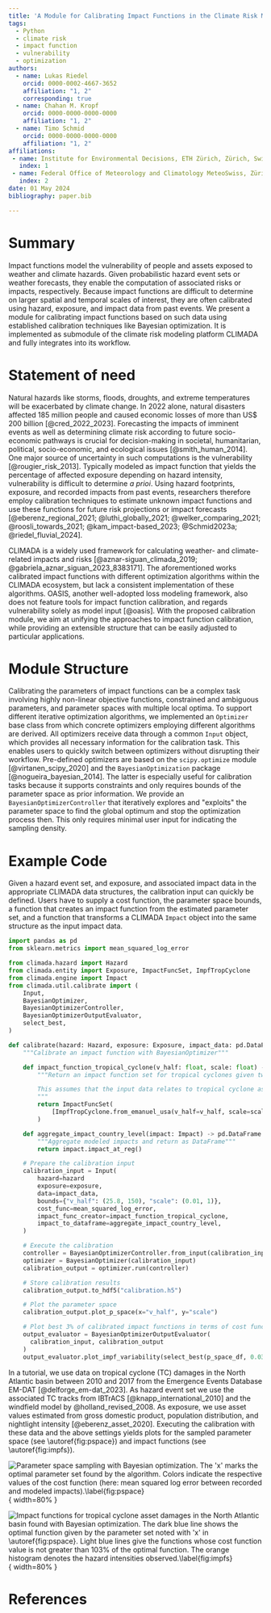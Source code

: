 ```yaml
---
title: 'A Module for Calibrating Impact Functions in the Climate Risk Modelling Platform CLIMADA'
tags:
  - Python
  - climate risk
  - impact function
  - vulnerability
  - optimization
authors:
  - name: Lukas Riedel
    orcid: 0000-0002-4667-3652
    affiliation: "1, 2"
    corresponding: true
  - name: Chahan M. Kropf
    orcid: 0000-0000-0000-0000
    affiliation: "1, 2"
  - name: Timo Schmid
    orcid: 0000-0000-0000-0000
    affiliation: "1, 2"
affiliations:
 - name: Institute for Environmental Decisions, ETH Zürich, Zürich, Switzerland
   index: 1
 - name: Federal Office of Meteorology and Climatology MeteoSwiss, Zürich-Airport, Switzerland
   index: 2
date: 01 May 2024
bibliography: paper.bib

---
```


# Summary

Impact functions model the vulnerability of people and assets exposed to weather and climate hazards.
Given probabilistic hazard event sets or weather forecasts, they enable the computation of associated risks or impacts, respectively.
Because impact functions are difficult to determine on larger spatial and temporal scales of interest, they are often calibrated using hazard, exposure, and impact data from past events.
We present a module for calibrating impact functions based on such data using established calibration techniques like Bayesian optimization.
It is implemented as submodule of the climate risk modeling platform CLIMADA and fully integrates into its workflow.

# Statement of need

Natural hazards like storms, floods, droughts, and extreme temperatures will be exacerbated by climate change.
In 2022 alone, natural disasters affected 185 million people and caused economic losses of more than US$ 200 billion [@cred_2022_2023].
Forecasting the impacts of imminent events as well as determining climate risk according to future socio-economic pathways is crucial for decision-making in societal, humanitarian, political, socio-economic, and ecological issues [@smith_human_2014].
One major source of uncertainty in such computations is the vulnerability [@rougier_risk_2013].
Typically modeled as impact function that yields the percentage of affected exposure depending on hazard intensity, vulnerability is difficult to determine *a prioi*.
Using hazard footprints, exposure, and recorded impacts from past events, researchers therefore employ calibration techniques to estimate unknown impact functions and use these functions for future risk projections or impact forecasts [@eberenz_regional_2021; @luthi_globally_2021; @welker_comparing_2021; @roosli_towards_2021; @kam_impact-based_2023; @Schmid2023a; @riedel_fluvial_2024].

CLIMADA is a widely used framework for calculating weather- and climate-related impacts and risks [@aznar-siguan_climada_2019; @gabriela_aznar_siguan_2023_8383171].
The aforementioned works calibrated impact functions with different optimization algorithms within the CLIMADA ecosystem, but lack a consistent implementation of these algorithms.
OASIS, another well-adopted loss modeling framework, also does not feature tools for impact function calibration, and regards vulnerability solely as model input [@oasis].
With the proposed calibration module, we aim at unifying the approaches to impact function calibration, while providing an extensible structure that can be easily adjusted to particular applications.

# Module Structure

Calibrating the parameters of impact functions can be a complex task involving highly non-linear objective functions, constrained and ambiguous parameters, and parameter spaces with multiple local optima.
To support different iterative optimization algorithms, we implemented an `Optimizer` base class from which concrete optimizers employing different algorithms are derived.
All optimizers receive data through a common `Input` object, which provides all necessary information for the calibration task.
This enables users to quickly switch between optimizers without disrupting their workflow.
Pre-defined optimizers are based on the `scipy.optimize` module [@virtanen_scipy_2020] and the `BayesianOptimization` package [@nogueira_bayesian_2014].
The latter is especially useful for calibration tasks because it supports constraints and only requires bounds of the parameter space as prior information.
We provide an `BayesianOptimizerController` that iteratively explores and "exploits" the parameter space to find the global optimum and stop the optimization process then.
This only requires minimal user input for indicating the sampling density.

# Example Code

Given a hazard event set, and exposure, and associated impact data in the appropriate CLIMADA data structures, the calibration input can quickly be defined.
Users have to supply a cost function, the parameter space bounds, a function that creates an impact function from the estimated parameter set, and a function that transforms a CLIMADA ``Impact`` object into the same structure as the input impact data.

```python
import pandas as pd
from sklearn.metrics import mean_squared_log_error

from climada.hazard import Hazard
from climada.entity import Exposure, ImpactFuncSet, ImpfTropCyclone
from climada.engine import Impact
from climada.util.calibrate import (
    Input,
    BayesianOptimizer,
    BayesianOptimizerController,
    BayesianOptimizerOutputEvaluator,
    select_best,
)

def calibrate(hazard: Hazard, exposure: Exposure, impact_data: pd.DataFrame):
    """Calibrate an impact function with BayesianOptimizer"""

    def impact_function_tropical_cyclone(v_half: float, scale: float) -> ImpactFuncSet:
        """Return an impact function set for tropical cyclones given two parameters

        This assumes that the input data relates to tropical cyclone asset damages.
        """
        return ImpactFuncSet(
            [ImpfTropCyclone.from_emanuel_usa(v_half=v_half, scale=scale)]
        )

    def aggregate_impact_country_level(impact: Impact) -> pd.DataFrame:
        """Aggregate modeled impacts and return as DataFrame"""
        return impact.impact_at_reg()

    # Prepare the calibration input
    calibration_input = Input(
        hazard=hazard
        exposure=exposure,
        data=impact_data,
        bounds={"v_half": (25.8, 150), "scale": (0.01, 1)},
        cost_func=mean_squared_log_error,
        impact_func_creator=impact_function_tropical_cyclone,
        impact_to_dataframe=aggregate_impact_country_level,
    )

    # Execute the calibration
    controller = BayesianOptimizerController.from_input(calibration_input)
    optimizer = BayesianOptimizer(calibration_input)
    calibration_output = optimizer.run(controller)

    # Store calibration results
    calibration_output.to_hdf5("calibration.h5")

    # Plot the parameter space
    calibration_output.plot_p_space(x="v_half", y="scale")

    # Plot best 3% of calibrated impact functions in terms of cost function value
    output_evaluator = BayesianOptimizerOutputEvaluator(
      calibration_input, calibration_output
    )
    output_evaluator.plot_impf_variability(select_best(p_space_df, 0.03))
```

In a tutorial, we use data on tropical cyclone (TC) damages in the North Atlantic basin between 2010 and 2017 from the Emergence Events Database EM-DAT [@delforge_em-dat_2023].
As hazard event set we use the associated TC tracks from IBTrACS [@knapp_international_2010] and the windfield model by @holland_revised_2008.
As exposure, we use asset values estimated from gross domestic product, population distribution, and nightlight intensity [@eberenz_asset_2020].
Executing the calibration with these data and the above settings yields plots for the sampled parameter space (see \autoref{fig:pspace}) and impact functions (see \autoref{fig:impfs}).

![Parameter space sampling with Bayesian optimization. The 'x' marks the optimal parameter set found by the algorithm. Colors indicate the respective values of the cost function (here: mean squared log error between recorded and modeled impacts).\label{fig:pspace}](pspace.png){ width=80% }

![Impact functions for tropical cyclone asset damages in the North Atlantic basin found with Bayesian optimization. The dark blue line shows the optimal function given by the parameter set noted with 'x' in \autoref{fig:pspace}. Light blue lines give the functions whose cost function value is not greater than 103% of the optimal function. The orange histogram denotes the hazard intensities observed.\label{fig:impfs}](impfs.png){ width=80% }

# References
